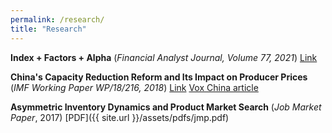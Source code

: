 ```yaml
---
permalink: /research/
title: "Research"
---
```


**Index + Factors + Alpha** (*Financial Analyst Journal, Volume 77, 2021*) [Link](https://www.tandfonline.com/doi/abs/10.1080/0015198X.2021.1960782)

**China's Capacity Reduction Reform and Its Impact on Producer Prices** (*IMF Working Paper WP/18/216, 2018*) [Link](https://www.elibrary.imf.org/view/journals/001/2018/216/article-A001-en.xml) [Vox China article](https://www.voxchina.org/show-3-108.html)


**Asymmetric Inventory Dynamics and Product Market Search** (*Job Market Paper*, 2017) [PDF]({{ site.url }}/assets/pdfs/jmp.pdf)